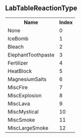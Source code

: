 ## LabTableReactionType

<table><tr><th>Name</th><th>Index</th><tr><td>None</td><td>0</td></tr><tr><td>IceBomb</td><td>1</td></tr><tr><td>Bleach</td><td>2</td></tr><tr><td>ElephantToothpaste</td><td>3</td></tr><tr><td>Fertilizer</td><td>4</td></tr><tr><td>HeatBlock</td><td>5</td></tr><tr><td>MagnesiumSalts</td><td>6</td></tr><tr><td>MiscFire</td><td>7</td></tr><tr><td>MiscExplosion</td><td>8</td></tr><tr><td>MiscLava</td><td>9</td></tr><tr><td>MiscMystical</td><td>10</td></tr><tr><td>MiscSmoke</td><td>11</td></tr><tr><td>MiscLargeSmoke</td><td>12</td></tr></table>